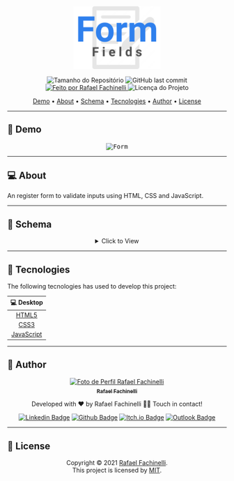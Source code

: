 <p align="center">
  <img alt="Form" src=".github/banner.svg" width="200px"/>
<p>

<p align="center"> 
  <img alt="Tamanho do Repositório" src="https://img.shields.io/github/repo-size/rafaelfachinelli/form?color=2980b9&style=for-the-badge">
  <img alt="GitHub last commit" src="https://img.shields.io/github/last-commit/rafaelfachinelli/form?color=2980b9&style=for-the-badge">
  <a href="https://github.com/rafaelfachinelli">
    <img alt="Feito por Rafael Fachinelli" src="https://img.shields.io/badge/Developer-Rafael_Fachinelli-%2980b9?color=2980b9&style=for-the-badge">
  </a>
  <img alt="Licença do Projeto" src="https://img.shields.io/github/license/rafaelfachinelli/form?color=2980b9&style=for-the-badge"/>
<p>

<p align="center">
 <a href="#movie_camera-demo">Demo</a> •
 <a href="#computer-about">About</a> •
 <a href="#memo-schema">Schema</a> •
 <a href="#hammer-tecnologies">Tecnologies</a> •
 <a href="#boy-author">Author</a> •
 <a href="#page_facing_up-license">License</a>
</p>

---
## :movie_camera: **Demo**

<p align="center">
  <kbd><img alt="Form" src="./.github/desktop_demo.png"/></kbd>
<p>
  
---
## :computer: About

An register form to validate inputs using HTML, CSS and JavaScript.

---
## :memo: **Schema**

<div align="center">
<details>
<summary>Click to View</summary>

|State|Task|
|:---:|:---|
|:heavy_check_mark:|HTML Basic Structure|
|:heavy_check_mark:|HTML Initial Inputs|
|:heavy_check_mark:|CSS Initial Style|
|:heavy_check_mark:|JavaScript validate logic|
|:heavy_check_mark:|JavaScript submit logic|

</details>
</div>

---
## :hammer: **Tecnologies**

The following tecnologies has used to develop this project:

<div align="center">

|:computer: Desktop|
|:---:|
|[HTML5](https://developer.mozilla.org/pt-BR/docs/Web/HTML/HTML5)	|
|[CSS3](https://developer.mozilla.org/pt-BR/docs/Archive/CSS3)		|
|[JavaScript](https://www.ecma-international.org/publications/standards/Ecma-262.htm)|

</div>

---
## :boy: **Author**

<div align="center">

<a href="https://github.com/rafaelfachinelli">
 <img src="https://github.com/rafaelfachinelli.png" width="100px;" alt="Foto de Perfil Rafael Fachinelli"/>
 <br />
 <sub><b>Rafael Fachinelli</b></sub></a>


Developed with ❤️ by Rafael Fachinelli 👋🏽 Touch in contact!

[![Linkedin Badge](https://img.shields.io/badge/-Rafael_Fachinelli-blue?style=flat-square&logo=Linkedin&logoColor=white&link=https://www.linkedin.com/in/rafaelfachinelli/)](https://www.linkedin.com/in/rafaelfachinelli/)
[![Github Badge](https://img.shields.io/badge/-rafaelfachinelli-000?style=flat-square&logo=Github&logoColor=white&link=https://github.com/rafaelfachinelli)](https://github.com/rafaelfachinelli)
[![Itch.io Badge](https://img.shields.io/badge/-rafaelfachinelli-FA5C5C?style=flat-square&logo=itch.io&logoColor=white&link=https://rafael-fachinelli.itch.io/)](https://rafael-fachinelli.itch.io/)
[![Outlook Badge](https://img.shields.io/badge/-rafael.fachinelli@fatec.sp.gov.br-0078d4?style=flat-square&logo=microsoft-outlook&logoColor=white&link=mailto:rafael.fachinelli@fatec.sp.gov.br)](mailto:rafael.fachinelli@fatec.sp.gov.br)

</div>

---
## :page_facing_up: **License**

<div align="center">

Copyright © 2021 [Rafael Fachinelli](https://github.com/rafaelfachinelli).<br />
This project is licensed by [MIT](./LICENSE).

</div>
